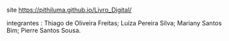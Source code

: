 
site https://pithiluma.github.io/Livro_Digital/

integrantes :
Thiago de Oliveira Freitas;
Luíza Pereira Silva;
Mariany Santos Bim;
Pierre Santos Sousa.

